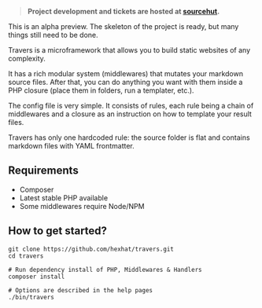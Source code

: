 > **Project development and tickets are hosted at [sourcehut](https://git.sr.ht/~hexhat/travers).**

This is an alpha preview. The skeleton of the project is ready, but many things still need to be done.

Travers is a microframework that allows you to build static websites of any complexity.

It has a rich modular system (middlewares) that mutates your markdown source files. After that, you can do anything you want with them inside a PHP closure (place them in folders, run a templater, etc.).

The config file is very simple. It consists of rules, each rule being a chain of middlewares and a closure as an instruction on how to template your result files.

Travers has only one hardcoded rule: the source folder is flat and contains markdown files with YAML frontmatter.

## Requirements
- Composer
- Latest stable PHP available
- Some middlewares require Node/NPM


## How to get started?
```shell
git clone https://github.com/hexhat/travers.git
cd travers

# Run dependency install of PHP, Middlewares & Handlers
composer install

# Options are described in the help pages
./bin/travers
```
